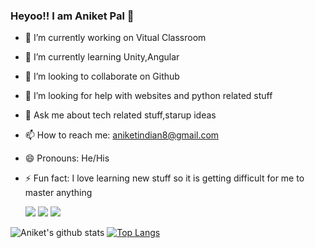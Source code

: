 ### Heyoo!! I am Aniket Pal 👋

 
 
- 🔭 I’m currently working on Vitual Classroom 
- 🌱 I’m currently learning Unity,Angular
- 👯 I’m looking to collaborate on Github
- 🤔 I’m looking for help with websites and python related stuff
- 💬 Ask me about tech related stuff,starup ideas
- 📫 How to reach me: aniketindian8@gmail.com 
- 😄 Pronouns: He/His
- ⚡ Fun fact: I love learning new stuff so it is getting difficult for me to master anything 





  [<img src="https://img.shields.io/badge/linkedin-%230077B5.svg?&style=for-the-badge&logo=linkedin&logoColor=white" />](https://www.linkedin.com/in/aniket-pal-5996251aa/) [<img src = "https://img.shields.io/badge/instagram-%23E4405F.svg?&style=for-the-badge&logo=instagram&logoColor=white">](https://www.instagram.com/itzaniket_762/) [<img src = "https://img.shields.io/badge/facebook-%231877F2.svg?&style=for-the-badge&logo=facebook&logoColor=white">](https://www.facebook.com/profile.php?id=100005738866655)

![Aniket's github stats](https://github-readme-stats.vercel.app/api?username=Aniket762&show_icons=true&theme=radical)
[![Top Langs](https://github-readme-stats.vercel.app/api/top-langs/?username=Aniket762&layout=compact)](https://github.com/Aniket762/github-readme-stats)

 

